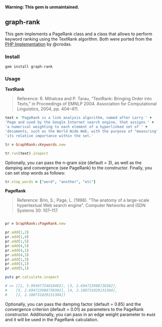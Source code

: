**Warning: This gem is unmaintained.**

## graph-rank

This gem implements a PageRank class and a class that allows to perform keyword ranking using the TextRank algorithm. Both were ported from the [PHP Implementation](https://github.com/crodas/textrank) by @crodas.

### Install

```
gem install graph-rank
```

### Usage

**TextRank**

> Reference: R. Mihalcea and P. Tarau, “TextRank: Bringing Order into Texts,” in Proceedings of EMNLP 2004. Association for Computational Linguistics, 2004, pp. 404–411.

```ruby
text = 'PageRank is a link analysis algorithm, named after Larry ' +
'Page and used by the Google Internet search engine, that assigns ' +
'a numerical weighting to each element of a hyperlinked set of ' +
'documents, such as the World Wide Web, with the purpose of "measuring"' +
'its relative importance within the set.'

tr = GraphRank::Keywords.new

tr.run(text).inspect

```

Optionally, you can pass the n-gram size (default = 3), as well as the damping and convergence (see PageRank) to the constructor. Finally, you can set stop words as follows:

```ruby
tr.stop_words = ["word", "another", "etc"]
```

**PageRank**

> Reference: Brin, S.; Page, L. (1998). "The anatomy of a large-scale hypertextual Web search engine". Computer Networks and ISDN Systems 30: 107–117.

```ruby

pr = GraphRank::PageRank.new

pr.add(1,2)
pr.add(1,4)
pr.add(1,5)
pr.add(4,5)
pr.add(4,1)
pr.add(4,3)
pr.add(1,3)
pr.add(3,1)
pr.add(5,1)

puts pr.calculate.inspect

# => [[1, 5.99497754810465], [3, 2.694723988738302], 
#    [5, 2.694723988738302], [4, 2.100731029131304],
#    [2, 2.100731029131304]]
```

Optionally, you can pass the damping factor (default = 0.85) and the convergence criterion (default = 0.01) as parameters to the PageRank constructor. Additionally, you can pass in an edge weight parameter to `#add` and it will be used in the PageRank calculation.
